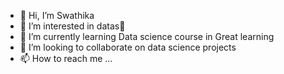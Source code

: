 - 👋 Hi, I’m Swathika
- 👀 I’m interested in datas🫠
- 🌱 I’m currently learning Data science course in
Great learning
- 💞️ I’m looking to collaborate on data science projects 
- 📫 How to reach me ...

<!---
swafee3021/swafee3021 is a ✨ special ✨ repository because its `README.md` (this file) appears on your GitHub profile.
You can click the Preview link to take a look at your changes.
--->
